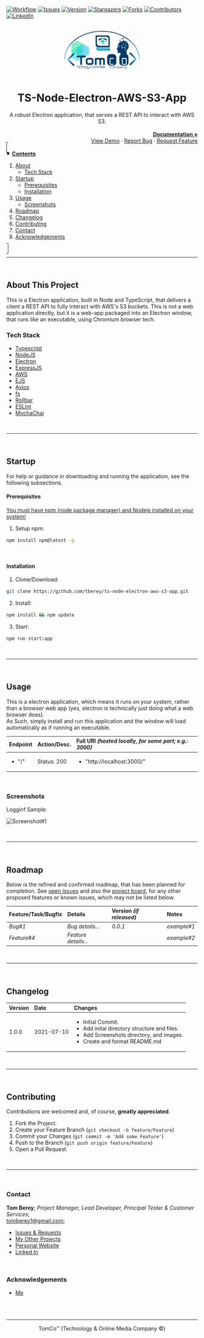 <!--
*** Using markdown "reference style" links for readability.
*** Reference links are enclosed in brackets [ ] instead of parentheses ( ).
*** See the bottom of this document for the declaration of the reference variables.
*** https://www.markdownguide.org/basic-syntax/#reference-style-links
-->

<!-- PROJECT SHIELDS -->
[![Workflow][workflow-shield]][workflow-url]
[![Issues][issues-shield]][issues-url]
[![Version][version-shield]][version-url]
[![Stargazers][stars-shield]][stars-url]
[![Forks][forks-shield]][forks-url]
[![Contributors][contributors-shield]][contributors-url]
[![LinkedIn][linkedin-shield]][linkedin-url]



<!-- PROJECT LOGO -->
<br>
<div align="center">
  <a href="https://github.com/tberey">
    <img src="public/assets/logo.png" alt="TomCo (Technology & Online Media Company) Logo" width="200" height="100">
  </a><br><br>
  <div align="center"><h1>TS-Node-Electron-AWS-S3-App</h1>A robust Electron application, that serves a REST API to interact with AWS S3.</div>
  <div align="right">
    <br>
    <a href="https://github.com/tberey/ts-node-electron-aws-s3-app/blob/development/README.md"><strong>Documentation »</strong></a>
    <br>
    <a href="#usage">View Demo</a>
    ·
    <a href="https://github.com/tberey/ts-node-electron-aws-s3-app/issues">Report Bug</a>
    ·
    <a href="https://github.com/tberey/ts-node-electron-aws-s3-app/issues">Request Feature</a>
  </div>
</div>



<!-- TABLE OF CONTENTS -->
<details open="open" style="padding:4px;display:inline;border-width:1px;border-style:solid;">
  <summary><b style="display: inline-block"><u>Contents</u></b></summary>
    <ol>
        <li>
        <a href="#about-this-project">About</a>
        <ul>
            <li><a href="#tech-stack">Tech Stack</a></li>
        </ul>
        </li>
        <li>
        <a href="#startup">Startup</a>
        <ul>
            <li><a href="#prerequisites">Prerequisites</a></li>
            <li><a href="#installation">Installation</a></li>
        </ul>
        </li>
        <li>
        <a href="#usage">Usage</a>
        <ul>
            <li><a href="#screenshots">Screenshots</a></li>
        </ul>
        </li>
        <li><a href="#roadmap">Roadmap</a></li>
        <li><a href="#changelog">Changelog</a></li>
        <li><a href="#contributing">Contributing</a></li>
        <li><a href="#contact">Contact</a></li>
        <li><a href="#acknowledgements">Acknowledgements</a></li>
    </ol>
</details><hr><br>



<!-- ABOUT THis PROJECT -->
## About This Project
This is a Electron application, built in Node and TypeScript, that delivers a client a REST API to fully interact with AWS's S3 buckets. This is not a web application directly, but it is a web-app packaged into an Electron window, that runs like an executable, using Chromium browser tech.

### Tech Stack
* [Typescript](https://www.typescriptlang.org/)
* [NodeJS](https://nodejs.org/en/)
* [Electron](https://www.electronjs.org/)
* [ExpressJS](https://expressjs.com/)
* [AWS](https://aws.amazon.com/)
* [EJS](https://ejs.co/)
* [Axios](https://axios-http.com/)
* [fs](https://nodejs.org/api/fs.html)
* [Rollbar](https://rollbar.com/)
* [ESLint](https://eslint.org/)
* [MochaChai](https://mochajs.org/)

<br><hr><br>



<!-- STARTUP -->
## Startup
For help or guidance in downloading and running the application, see the following subsections.
<br>

#### Prerequisites
[You must have npm (node package manager) and Nodejs installed on your system!](https://docs.npmjs.com/downloading-and-installing-node-js-and-npm)

1. Setup npm:
  ```sh
  npm install npm@latest -g
  ```
<br>

#### Installation
1. Clone/Download:
  ```sh
  git clone https://github.com/tberey/ts-node-electron-aws-s3-app.git
  ```
2. Install:
  ```sh
  npm install && npm update
  ```
3. Start:
  ```sh
  npm run start:app
  ```

<br><hr><br>



<!-- USAGE EXAMPLES -->
## Usage
This is a electron application, which means it runs on your system, rather than a browser web app (yes, electron is technically just doing what a web browser does).<br>As Such, simply install and run this application and the window will load automatically as if running an executable.

| Endpoint | Action/Desc. | Full URI <i>(hosted locally, for some port; e.g.: 3000)</i> |
|:---|:---|:---|
| <ul><li>"/"</li></ul> | Status: 200 | <ul><li>"http://localhost:3000/"</li></ul> |

<br>

### Screenshots

Logginf Sample:

![Screenshot#1](https://github.com/tberey/ts-node-electron-aws-s3-app/blob/development/screenshots/local-logs-sample1.png?raw=true)

<br><hr><br>



<!-- ROADMAP -->
## Roadmap
Below is the refined and confirmed roadmap, that has been planned for completion. See [open issues][issues-url] and also the [project board][project-url], for any other proposed features or known issues, which may not be listed below.

| Feature/Task/Bugfix | Details | Version <i>(if released)</i> | Notes |
|:---|:---|:---|:---|
| <i>Bug#1</i> | <i>Bug details...</i> | <i>0.0.1</i> | <i>example#1</i> |
| <i>Feature#4</i> | <i>Feature details...</i> |   | <i>example#2</i> |

<br><hr><br>



<!-- CHANGELOG -->
## Changelog

| Version | Date | Changes |
|:---|:---|:---|
| 1.0.0 | 2021-07-10 | <ul><li>Initial Commit.</li><li>Add inital directory structure and files.</li><li>Add Screenshots directory, and images.</li><li>Create and format README.md</li></ul> |

<br><hr><br>



<!-- CONTRIBUTING -->
## Contributing
Contributions are welcomed and, of course, **greatly appreciated**.

1. Fork the Project.
2. Create your Feature Branch (`git checkout -b feature/Feature`)
3. Commit your Changes (`git commit -m 'Add some Feature'`)
4. Push to the Branch (`git push origin feature/Feature`)
5. Open a Pull Request.

<br><hr><br>



<!-- CONTACT -->
### Contact

<b>Tom Berey</b>; <i>Project Manager, Lead Developer, Principal Tester & Customer Services</i>;<br>tomberey1@gmail.com;

* [Issues & Requests][issues-url]
* [My Other Projects](https://github.com/tberey?tab=repositories)
* [Personal Website](https://tberey.github.io/)
* [Linked In](https://uk.linkedin.com/in/thomas-berey-2a1860129)

<br>

<!-- ACKNOWLEDGEMENTS -->
### Acknowledgements

* [Me](https://github.com/tberey)



<br><br><hr><div align="center">TomCo&trade; (Technology & Online Media Company &copy;)</div>




<!-- SPECIFIC URLS - NEED CHANGING PER PROJECT -->
[workflow-shield]: https://github.com/tberey/ts-node-electron-aws-s3-app/actions/workflows/codeql-analysis.yml/badge.svg
[workflow-url]: https://github.com/tberey/ts-node-electron-aws-s3-app/actions
[version-shield]: https://img.shields.io/github/v/release/tberey/ts-node-electron-aws-s3-app
[version-url]: https://github.com/tberey/ts-node-electron-aws-s3-app/releases/
[stars-shield]: https://img.shields.io/github/stars/tberey/ts-node-electron-aws-s3-app.svg
[stars-url]: https://github.com/tberey/ts-node-electron-aws-s3-app/stargazers
[contributors-shield]: https://img.shields.io/github/contributors/tberey/ts-node-electron-aws-s3-app.svg
[contributors-url]: https://github.com/tberey/ts-node-electron-aws-s3-app/graphs/contributors
[forks-shield]: https://img.shields.io/github/forks/tberey/ts-node-electron-aws-s3-app.svg
[forks-url]: https://github.com/tberey/ts-node-electron-aws-s3-app/network/members
[issues-shield]: https://img.shields.io/github/issues/tberey/ts-node-electron-aws-s3-app.svg
[issues-url]: https://github.com/tberey/ts-node-electron-aws-s3-app/issues
[linkedin-shield]: https://img.shields.io/badge/-LinkedIn-black.svg?logo=linkedin&colorB=555
[linkedin-url]: https://uk.linkedin.com/in/thomas-berey-2a1860129
[project-url]: https://github.com/tberey/ts-node-electron-aws-s3-app/projects